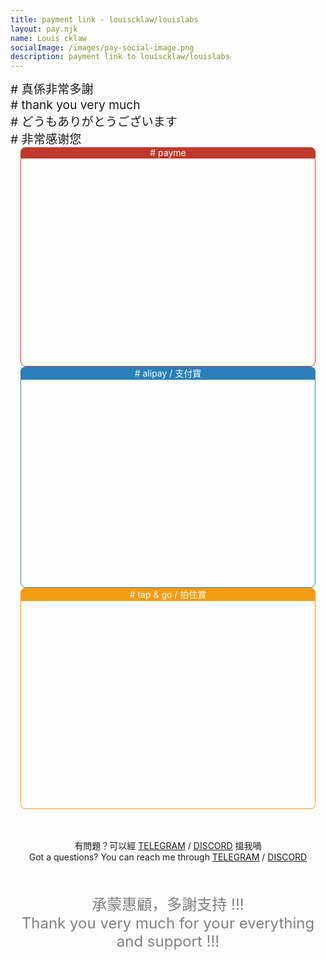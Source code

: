 ```yaml
---
title: payment link - louiscklaw/louislabs
layout: pay.njk
name: Louis cklaw
socialImage: /images/pay-social-image.png
description: payment link to louiscklaw/louislabs
---
```


<div class="thank-you-salutation">
  <div class="thank-you-text" style="font-size: 1.2rem;"># 真係非常多謝 </div>
  <div class="thank-you-text" style="font-size: 1.2rem;"># thank you very much</div>
  <div class="thank-you-text" style="font-size: 1.2rem;"># どうもありがとうございます</div>
  <div class="thank-you-text" style="font-size: 1.2rem;"># 非常感谢您</div>
</div>

<div class="pay-qr-row">
  <div class="qr-wrapper">
    <div style="
      background-color: #c0392b; 
      color: white; 
      text-align: center;
      margin-left: 1rem;
      margin-right: 1rem;
      border-radius: 0.5rem 0.5rem 0rem 0rem;
      ">
        # payme
      </div>
    <div style="
      padding: 1rem;
      margin-left: 1rem;
      margin-right: 1rem;
      border-radius: 0rem 0rem 0.5rem 0.5rem;
      border: 1px solid #c0392b;
      display: flex;
      flex-direction: row;
      justify-content:center;
      align-items: center;
      ">
        <div style="
          height: 300px; 
          width: 300px;
          background-image: url('/images/pay/paycode.jpg');
          background-position: center -110px;
          background-size: 140%;
          background-repeat: no-repeat;
          ">
        </div>
      </div>
  </div>

  <div class="qr-wrapper">
    <div style="
      background-color: #2980b9; 
      color: white; 
      text-align: center;
      margin-left: 1rem;
      margin-right: 1rem;
      border-radius: 5px;
      border-radius: 0.5rem 0.5rem 0rem 0rem;
      "># alipay / 支付寳</div>
    <div style="
      padding: 1rem;
      margin-left: 1rem;
      margin-right: 1rem;
      border-radius: 0rem 0rem 0.5rem 0.5rem;
      border: 1px solid #2980b9;
      display: flex;
      flex-direction: row;
      justify-content:center;
      align-items: center;
      ">
        <div style="
          height: 300px; 
          width: 300px;
          background-image: url('/images/pay/alipay.jpg');
          background-position: center -310px;
          background-size: 200%;
          background-repeat: no-repeat;
          ">
        </div>
      </div>
  </div>

  <div class="qr-wrapper">
    <div style="
      background-color: #f39c12; 
      color: white; 
      text-align: center;
      margin-left: 1rem;
      margin-right: 1rem;
      border-radius: 5px;
      border-radius: 0.5rem 0.5rem 0rem 0rem;
      ">
        # tap & go / 拍住賞
      </div>
    <div style="
      padding: 1rem;
      margin-left: 1rem;
      margin-right: 1rem;
      border-radius: 0rem 0rem 0.5rem 0.5rem;
      border: 1px solid #f39c12;
      display: flex;
      flex-direction: row;
      justify-content:center;
      align-items: center;
      ">
        <div style="
          height: 300px; 
          width: 300px;
          background-image: url('/images/pay/tap_n_go.jpg');
          background-position: center -180px;
          background-size: 180%;
          background-repeat: no-repeat;
          ">
        </div>
      </div>
  </div>

</div>

<div 
  class="bottom-question"
  style="
  text-align: center; 
  margin-top: 3rem;
  ">
  <div>
    有問題？可以經 <a href="https://t.me/louislabs"> <i class="fab fa-telegram" target="_blank"></i> TELEGRAM</a> / <a href="https://t.me/louislabs"> <i class="fab fa-discord" target="_blank"></i> DISCORD</a> 搵我喎
  </div>
  <div>Got a questions? You can reach me through <a href="https://t.me/louislabs"> <i class="fab fa-telegram" target="_blank"></i> TELEGRAM</a> / <a href="https://t.me/louislabs"> <i class="fab fa-discord" target="_blank"></i> DISCORD</a></div>
</div>

<div 
  class="bottom-thank-you"
  style="
  color: gray; 
  margin-top: 3rem;
  font-size: 1.5rem;
  text-align: center;
  ">
  <div>承蒙惠顧，多謝支持 !!!</div>
  <div>Thank you very much for your everything and support !!!</div>
</div>

<div style="
  color: gray; 
  text-align: center;
  margin-top: 1rem;
  ">
</div>
